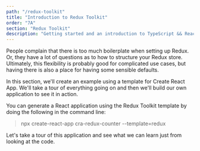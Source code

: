 ```yaml
---
path: "/redux-toolkit"
title: "Introduction to Redux Toolkit"
order: "7A"
section: "Redux Toolkit"
description: "Getting started and an introduction to TypeScript && React Workshop"
---
```


People complain that there is too much boilerplate when setting up Redux. Or, they have a lot of questions as to how to structure your Redux store. Ultimately, this flexibility is probably good for complicated use cases, but having there is also a place for having some sensible defaults.

In this section, we'll create an example using a template for Create React App. We'll take a tour of everything going on and then we'll build our own application to see it in action.

You can generate a React application using the Redux Toolkit template by doing the following in the command line:

> npx create-react-app cra-redux-counter --template=redux

Let's take a tour of this application and see what we can learn just from looking at the code.
